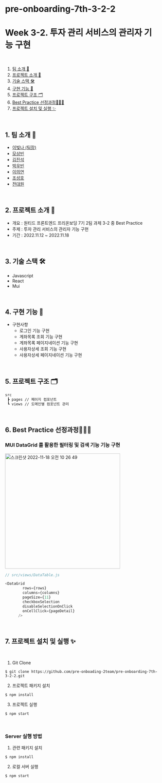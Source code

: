 # pre-onboarding-7th-3-2-2

# Week 3-2. 투자 관리 서비스의 관리자 기능 구현

<br />

1. [팀 소개 👫](#1-팀-소개-)
2. [프로젝트 소개 🚀](#2-프로젝트-소개-)
3. [기술 스택 🛠](#3-기술-스택-)
4. [구현 기능 📍](#4-구현-기능-)
5. [프로젝트 구조 🗂](#5-프로젝트-구조-)
6. [Best Practice 선정과정👩‍👦‍👦](#6-best-practice-선정과정)
7. [프로젝트 설치 및 실행 ✨](#7-프로젝트-설치-및-실행-)  

<br />



## 1. 팀 소개 👫

- [이빛나 (팀장)](https://github.com/bitnaleeeee)
- [모상빈](https://github.com/Topbin2)
- [김진석](https://github.com/genuine-seok)
- [박우빈](https://github.com/Debonchocola)
- [이의연](https://github.com/strongpond)
- [조성호](https://github.com/CSH111)
- [전대원](https://github.com/eodnjs467)

<br />

## 2. 프로젝트 소개 🚀

- 개요 : 원티드 프론트엔드 프리온보딩 7기 2팀 과제 3-2 중 Best Practice
- 주제 : 투자 관리 서비스의 관리자 기능 구현
- 기간 : 2022.11.12 ~ 2022.11.18

<br />


## 3. 기술 스택 🛠

- Javascript
- React
- Mui

<br />

## 4. 구현 기능 📍

- 구현사항
  - 로그인 기능 구현
  - 계좌목록 조회 기능 구현
  - 계좌목록  페이지네이션 기능 구현
  - 사용자상세 조회 기능 구현
  - 사용자상세 페이지네이션 기능 구현

<br />

## 5. 프로젝트 구조 🗂

```bash
src
 ┣ pages // 페이지 컴포넌트
 ┗ views // 도메인별 컴포넌트 관리
```

<br/>


## 6. Best Practice 선정과정👩‍👦‍👦

### MUI DataGrid 를 활용한 필터링 및 검색 기능 기능 구현

<img width="378" alt="스크린샷 2022-11-18 오전 10 26 49" src="https://user-images.githubusercontent.com/107467812/202595574-cdb48371-5416-4c6e-be36-35acb0150fd2.png">

```js
// src/views/DataTable.js

<DataGrid
        rows={rows}
        columns={columns}
        pageSize={11}
        checkboxSelection
        disableSelectionOnClick
        onCellClick={pageDetail}
      />

```

<br>


## 7. 프로젝트 설치 및 실행 ✨

<br/>

1. Git Clone

```plaintext
$ git clone https://github.com/pre-onboading-2team/pre-onboarding-7th-3-2-2.git
```

2. 프로젝트 패키지 설치

```plaintext
$ npm install
```

3. 프로젝트 실행

```plaintext
$ npm start
```

<br/>

### Server 실행 방법

1. 관련 패키지 설치

``` 
$ npm install
```

2. 로컬 서버 실행

```
$ npm start
```










